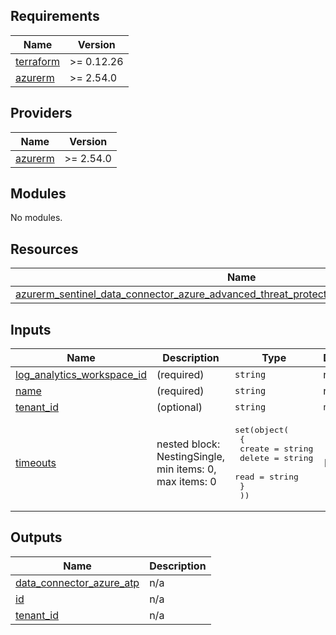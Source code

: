 ## Requirements

| Name                                                                      | Version    |
|---------------------------------------------------------------------------|------------|
| <a name="requirement_terraform"></a> [terraform](#requirement\_terraform) | >= 0.12.26 |
| <a name="requirement_azurerm"></a> [azurerm](#requirement\_azurerm)       | >= 2.54.0  |

## Providers

| Name                                                          | Version   |
|---------------------------------------------------------------|-----------|
| <a name="provider_azurerm"></a> [azurerm](#provider\_azurerm) | >= 2.54.0 |

## Modules

No modules.

## Resources

| Name                                                                                                                                                                                                                                  | Type     |
|---------------------------------------------------------------------------------------------------------------------------------------------------------------------------------------------------------------------------------------|----------|
| [azurerm_sentinel_data_connector_azure_advanced_threat_protection.data_connector_azure_atp](https://registry.terraform.io/providers/hashicorp/azurerm/latest/docs/resources/sentinel_data_connector_azure_advanced_threat_protection) | resource |

## Inputs

| Name                                                                                                                   | Description                                             | Type                                                                                                                        | Default | Required |
|------------------------------------------------------------------------------------------------------------------------|---------------------------------------------------------|-----------------------------------------------------------------------------------------------------------------------------|---------|:--------:|
| <a name="input_log_analytics_workspace_id"></a> [log\_analytics\_workspace\_id](#input\_log\_analytics\_workspace\_id) | (required)                                              | `string`                                                                                                                    | n/a     |   yes    |
| <a name="input_name"></a> [name](#input\_name)                                                                         | (required)                                              | `string`                                                                                                                    | n/a     |   yes    |
| <a name="input_tenant_id"></a> [tenant\_id](#input\_tenant\_id)                                                        | (optional)                                              | `string`                                                                                                                    | `null`  |    no    |
| <a name="input_timeouts"></a> [timeouts](#input\_timeouts)                                                             | nested block: NestingSingle, min items: 0, max items: 0 | <pre>set(object(<br>    {<br>      create = string<br>      delete = string<br>      read   = string<br>    }<br>  ))</pre> | `[]`    |    no    |

## Outputs

| Name                                                                                                               | Description |
|--------------------------------------------------------------------------------------------------------------------|-------------|
| <a name="output_data_connector_azure_atp"></a> [data\_connector\_azure\_atp](#output\_data\_connector\_azure\_atp) | n/a         |
| <a name="output_id"></a> [id](#output\_id)                                                                         | n/a         |
| <a name="output_tenant_id"></a> [tenant\_id](#output\_tenant\_id)                                                  | n/a         |